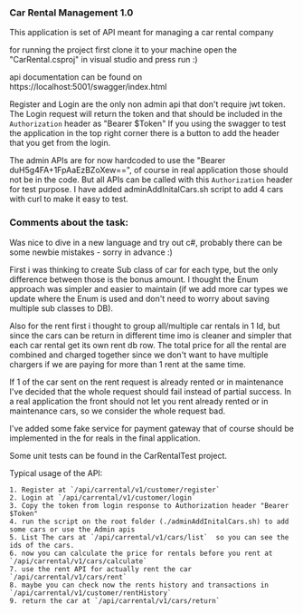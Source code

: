 ﻿### Car Rental Management 1.0

This application is set of API meant for managing a car rental company

for running the project first clone it to your machine open the "CarRental.csproj" in visual studio and press run :)

api documentation can be found on https://localhost:5001/swagger/index.html

Register and Login are the only non admin api that don't require jwt token.
The Login request will return the token and that should be included in the `Authorization` header as "Bearer $Token"
If you using the swagger to test the application in the top right corner there is a button to add the header that you get from the login.

The admin APIs are for now hardcoded to use the "Bearer duH5g4FA+1FpAaEzBZoXew==", of course in real application those should not be in the code.
But all APIs can be called with this `Authorization` header for test purpose.
I have added adminAddInitalCars.sh script to add 4 cars with curl to make it easy to test.


### Comments about the task:

Was nice to dive in a new language and try out c#, probably there can be some newbie mistakes - sorry in advance :)

First i was thinking to create Sub class of car for each type, but the only difference between those is the bonus amount. I thought the Enum approach was simpler and easier to maintain (if we add more car types we update where the Enum is used and don't need to worry about saving multiple sub classes to DB).

Also for the rent first i thought to group all/multiple car rentals in 1 Id, but since the cars can be return in different time imo is cleaner and simpler that each car rental get its own rent db row. The total price for all the rental are combined and charged together since we don't want to have multiple chargers if we are paying for more than 1 rent at the same time.

If 1 of the car sent on the rent request is already rented or in maintenance I've decided that the whole request should fail instead of partial success. In a real application the front should not let you rent already rented or in maintenance cars, so we consider the whole request bad.

I've added some fake service for payment gateway that of course should be implemented in the for reals in the final application.

Some unit tests can be found in the CarRentalTest project.


Typical usage of the API:

	1. Register at `/api/carrental/v1/customer/register`
	2. Login at `/api/carrental/v1/customer/login`
	3. Copy the token from login response to Authorization header "Bearer $Token"
	4. run the script on the root folder (./adminAddInitalCars.sh) to add some cars or use the Admin apis
	5. List The cars at `/api/carrental/v1/cars/list`  so you can see the ids of the cars.
	6. now you can calculate the price for rentals before you rent at `/api/carrental/v1/cars/calculate`
	7. use the rent API for actually rent the car `/api/carrental/v1/cars/rent`
	8. maybe you can check now the rents history and transactions in `/api/carrental/v1/customer/rentHistory`
	9. return the car at `/api/carrental/v1/cars/return`

